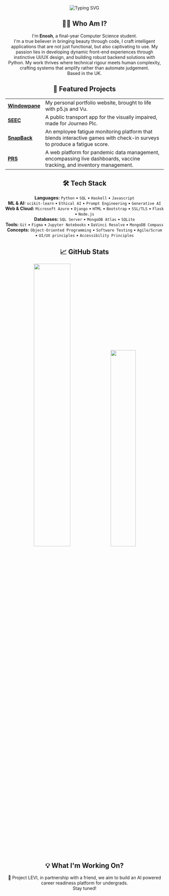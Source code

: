 <div align="center">
  <img src="https://readme-typing-svg.herokuapp.com?font=Jetbrains+Mono&size=35&duration=3000&color=33FF33&center=true&vCenter=true&width=650&lines=Hi...+I'm+Enosh!;Welcome+to+my+GitHub+👋" alt="Typing SVG" />
</div>

<div align="center">
  <h2>👨‍💻 Who Am I?</h2>
  <p>
    I'm <strong>Enosh</strong>, a final-year Computer Science student.<br>
    I'm a true believer in bringing beauty through code, I craft intelligent applications that are not just functional, but also captivating to use. My passion lies in developing dynamic front-end experiences through instinctive UI/UX design, and building robust backend solutions with Python. My work thrives where technical rigour meets human complexity, crafting systems that amplify rather than automate judgement. <br>
    Based in the UK. 
  </p>
</div>

<div align="center">
  <h2>🚀 Featured Projects</h2>
</div>

<div align="center">
  <table>
    <tr>
      <td><a href="https://github.com/es2323/windowpane"><b>Windowpane</b></a></td>
      <td>My personal portfolio website, brought to life with p5.js and Vu.</td>
    </tr>
    <tr>
      <td><a href="https://github.com/es2323/SEEC"><b>SEEC</b></a></td>
      <td>A public transport app for the visually impaired, made for Journeo Plc.</td>
    </tr>
    <tr>
      <td><a href="https://github.com/es2323/SnapBack"><b>SnapBack</b></a></td>
      <td>An employee fatigue monitoring platform that blends interactive games with check-in surveys to produce a fatigue score.</td>
    </tr>
    <tr>
      <td><a href="https://github.com/es2323/Pandemic-Resilience-System-"><b>PRS</b></a></td>
      <td>A web platform for pandemic data management, encompassing live dashboards, vaccine tracking, and inventory management.</td>
    </tr>
  </table>
</div>

<div align="center">
  <h2>🛠️ Tech Stack</h2>
  <p>
    <b>Languages:</b> <code>Python</code> • <code>SQL</code> • <code>Haskell</code> • <code>Javascript</code> <br/>
    <b>ML & AI:</b> <code>scikit-learn</code> • <code>Ethical AI</code> • <code>Prompt Engineering</code> • <code>Generative AI</code> <br/>
    <b>Web & Cloud:</b> <code>Microsoft Azure</code> • <code>Django</code> • <code>HTML</code> • <code>Bootstrap</code> • <code>SSL/TLS</code> • <code>Flask</code> • <code>Node.js</code> <br/>
    <b>Databases:</b> <code>SQL Server</code> • <code>MongoDB Atlas</code> • <code>SQLite</code> <br/>
    <b>Tools:</b> <code>Git</code> • <code>Figma</code> • <code>Jupyter Notebooks</code> • <code>DaVinci Resolve</code> • <code>MongoDB Compass</code> <br/>
    <b>Concepts:</b> <code>Object-Oriented Programming</code> • <code>Software Testing</code> • <code>Agile/Scrum</code> • <code>UI/UX principles</code> • <code>Accessibility Principles</code> <br/>
  </p>
</div>

<div align="center">
  <h2>📈 GitHub Stats</h2>
</div>

<p align="center">
  <img src="https://github-readme-stats.vercel.app/api?username=es2323&show_icons=true&theme=onedark&hide_border=false" width="48%" />
  <img src="https://github-readme-stats.vercel.app/api/top-langs/?username=es2323&layout=compact&theme=onedarkn&hide_border=false&hide=java,GLSL" width="40%" />
</p>

<div align="center">
  <h2>💡 What I'm Working On?</h2>
  <p>
    🧠 Project LEVI, in partnership with a friend, we aim to build an AI powered career readiness platform for undergrads. <br>Stay tuned!<br/>
    </p>
</div>
